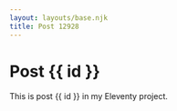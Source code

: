 ```yaml
---
layout: layouts/base.njk
title: Post 12928
---
```


# Post {{ id }}

This is post {{ id }} in my Eleventy project.
